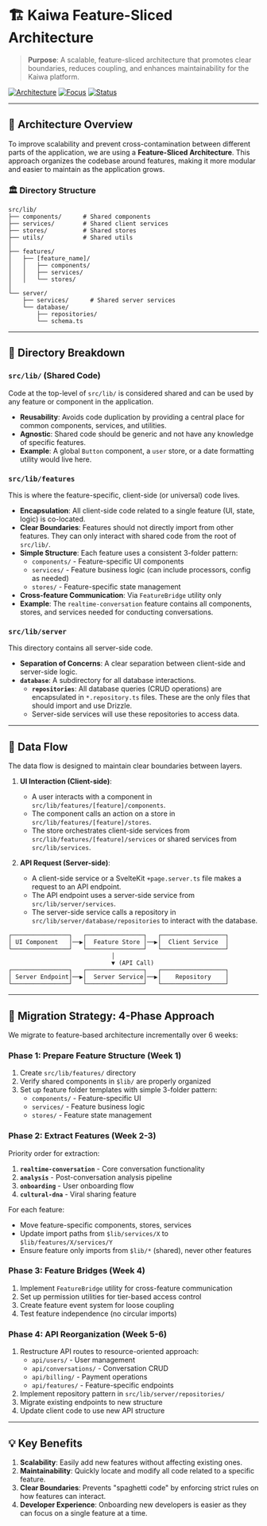 # 🏗️ Kaiwa Feature-Sliced Architecture

> **Purpose**: A scalable, feature-sliced architecture that promotes clear boundaries, reduces coupling, and enhances maintainability for the Kaiwa platform.

[![Architecture](https://img.shields.io/badge/Architecture-Feature--Sliced-green?style=for-the-badge)]()
[![Focus](https://img.shields.io/badge/Focus-Features%20%2B%20Server-purple?style=for-the-badge)]()
[![Status](https://img.shields.io/badge/Status-Active-blue?style=for-the-badge)]()

---

## 🎯 Architecture Overview

To improve scalability and prevent cross-contamination between different parts of the application, we are using a **Feature-Sliced Architecture**. This approach organizes the codebase around features, making it more modular and easier to maintain as the application grows.

### 🏛️ Directory Structure

```text
src/lib/
├── components/      # Shared components
├── services/        # Shared client services
├── stores/          # Shared stores
├── utils/           # Shared utils
│
├── features/
│   ├── [feature_name]/
│   │   ├── components/
│   │   ├── services/
│   │   └── stores/
│
└── server/
    ├── services/      # Shared server services
    └── database/
        ├── repositories/
        └── schema.ts
```

---

## 📂 Directory Breakdown

### `src/lib/` (Shared Code)

Code at the top-level of `src/lib/` is considered shared and can be used by any feature or component in the application.

- **Reusability**: Avoids code duplication by providing a central place for common components, services, and utilities.
- **Agnostic**: Shared code should be generic and not have any knowledge of specific features.
- **Example**: A global `Button` component, a `user` store, or a date formatting utility would live here.

### `src/lib/features`

This is where the feature-specific, client-side (or universal) code lives.

- **Encapsulation**: All client-side code related to a single feature (UI, state, logic) is co-located.
- **Clear Boundaries**: Features should not directly import from other features. They can only interact with shared code from the root of `src/lib/`.
- **Simple Structure**: Each feature uses a consistent 3-folder pattern:
  - `components/` - Feature-specific UI components
  - `services/` - Feature business logic (can include processors, config as needed)
  - `stores/` - Feature-specific state management
- **Cross-feature Communication**: Via `FeatureBridge` utility only
- **Example**: The `realtime-conversation` feature contains all components, stores, and services needed for conducting conversations.

### `src/lib/server`

This directory contains all server-side code.

- **Separation of Concerns**: A clear separation between client-side and server-side logic.
- **`database`**: A subdirectory for all database interactions.
  - **`repositories`**: All database queries (CRUD operations) are encapsulated in `*.repository.ts` files. These are the only files that should import and use Drizzle.
  - Server-side services will use these repositories to access data.

---

## 🔄 Data Flow

The data flow is designed to maintain clear boundaries between layers.

1.  **UI Interaction (Client-side)**:
    - A user interacts with a component in `src/lib/features/[feature]/components`.
    - The component calls an action on a store in `src/lib/features/[feature]/stores`.
    - The store orchestrates client-side services from `src/lib/features/[feature]/services` or shared services from `src/lib/services`.

2.  **API Request (Server-side)**:
    - A client-side service or a SvelteKit `+page.server.ts` file makes a request to an API endpoint.
    - The API endpoint uses a server-side service from `src/lib/server/services`.
    - The server-side service calls a repository in `src/lib/server/database/repositories` to interact with the database.

```text
┌────────────────┐   ┌────────────────┐   ┌──────────────────┐
│ UI Component   │──▶│  Feature Store │──▶│  Client Service  │
└────────────────┘   └────────────────┘   └──────────────────┘
                             │
                             ▼ (API Call)
┌────────────────┐   ┌────────────────┐   ┌──────────────────┐
│ Server Endpoint│──▶│  Server Service│──▶│    Repository    │
└────────────────┘   └────────────────┘   └──────────────────┘
```

---

## 🚚 Migration Strategy: 4-Phase Approach

We migrate to feature-based architecture incrementally over 6 weeks:

### **Phase 1: Prepare Feature Structure (Week 1)**
1. Create `src/lib/features/` directory
2. Verify shared components in `$lib/` are properly organized
3. Set up feature folder templates with simple 3-folder pattern:
   - `components/` - Feature-specific UI
   - `services/` - Feature business logic
   - `stores/` - Feature state management

### **Phase 2: Extract Features (Week 2-3)**
Priority order for extraction:
1. **`realtime-conversation`** - Core conversation functionality
2. **`analysis`** - Post-conversation analysis pipeline
3. **`onboarding`** - User onboarding flow
4. **`cultural-dna`** - Viral sharing feature

For each feature:
- Move feature-specific components, stores, services
- Update import paths from `$lib/services/X` to `$lib/features/X/services/Y`
- Ensure feature only imports from `$lib/*` (shared), never other features

### **Phase 3: Feature Bridges (Week 4)**
1. Implement `FeatureBridge` utility for cross-feature communication
2. Set up permission utilities for tier-based access control
3. Create feature event system for loose coupling
4. Test feature independence (no circular imports)

### **Phase 4: API Reorganization (Week 5-6)**
1. Restructure API routes to resource-oriented approach:
   - `api/users/` - User management
   - `api/conversations/` - Conversation CRUD
   - `api/billing/` - Payment operations
   - `api/features/` - Feature-specific endpoints
2. Implement repository pattern in `src/lib/server/repositories/`
3. Migrate existing endpoints to new structure
4. Update client code to use new API structure

---

## 💡 Key Benefits

1.  **Scalability**: Easily add new features without affecting existing ones.
2.  **Maintainability**: Quickly locate and modify all code related to a specific feature.
3.  **Clear Boundaries**: Prevents "spaghetti code" by enforcing strict rules on how features can interact.
4.  **Developer Experience**: Onboarding new developers is easier as they can focus on a single feature at a time.
